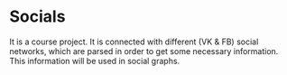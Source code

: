 # Socials
It is a course project. It is connected with different (VK & FB) social networks, which are parsed in order to get some necessary information. This information will be used in social graphs.
